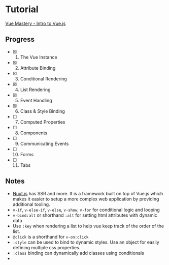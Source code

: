 # Tutorial

[Vue Mastery - Intro to Vue.js](https://www.vuemastery.com/courses/intro-to-vue-js)

## Progress

- [x] 1. The Vue Instance
- [x] 2. Attribute Binding
- [x] 3. Conditional Rendering
- [x] 4. List Rendering
- [x] 5. Event Handling
- [x] 6. Class & Style Binding
- [ ] 7. Computed Properties
- [ ] 8. Components
- [ ] 9. Communicating Events
- [ ] 10. Forms
- [ ] 11. Tabs

## Notes

- [Nuxt.js](https://nuxtjs.org/) has SSR and more. It is a framework built on top of Vue.js which makes it easier to setup a more complex web application by providing additional tooling.
- `v-if`, `v-else-if`, `v-else`, `v-show`, `v-for` for conditional logic and looping
- `v-bind:alt` or shorthand `:alt` for setting html attributes with dynamic data
- Use `:key` when rendering a list to help vue keep track of the order of the list.
- `@click` is a shorthand for `v-on:click`
- `:style` can be used to bind to dynamic styles. Use an object for easily defining multiple css properties.
- `:class` binding can dynamically add classes using conditionals
-
